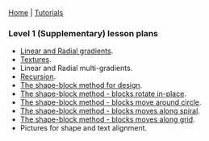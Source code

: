 <div class="nav">
  <a href="../../index.html">Home</a> | <a href="../../tutorials-index.html">Tutorials</a>
</div>

### Level 1 (Supplementary) lesson plans 

* [Linear and Radial gradients](linear-radial-gradients.html).
* [Textures](textures.html).
* Linear and Radial multi-gradients.
* [Recursion](recursion.html).
* [The shape-block method for design](shape-block-intro.html).
* [The shape-block method - blocks rotate in-place](shape-block-1.html).
* [The shape-block method - blocks move around circle](shape-block-2.html).
* [The shape-block method - blocks moves along spiral](shape-block-3.html).
* [The shape-block method - blocks moves along grid](shape-block-4.html).
* Pictures for shape and text alignment.
